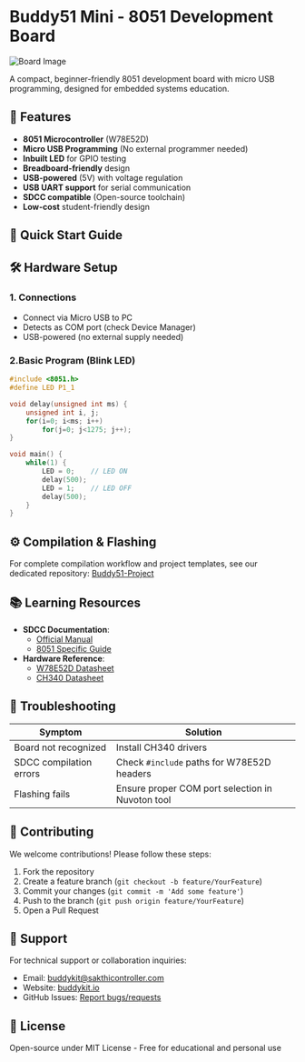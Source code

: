 

# Buddy51 Mini - 8051 Development Board

![Board Image](https://github.com/buddykitio/Buddy51mini/Hardware/Image/Buddy51mini.jpg)

A compact, beginner-friendly 8051 development board with micro USB programming, designed for embedded systems education.

## 📌 Features
- **8051 Microcontroller** (W78E52D)
- **Micro USB Programming** (No external programmer needed)
- **Inbuilt LED** for GPIO testing
- **Breadboard-friendly** design
- **USB-powered** (5V) with voltage regulation
- **USB UART support** for serial communication
- **SDCC compatible** (Open-source toolchain)
- **Low-cost** student-friendly design


## 🚀 Quick Start Guide

## 🛠 Hardware Setup
### 1. Connections
- Connect via Micro USB to PC
- Detects as COM port (check Device Manager)
- USB-powered (no external supply needed)

### 2.Basic Program (Blink LED)
```c
#include <8051.h>
#define LED P1_1

void delay(unsigned int ms) {
    unsigned int i, j;
    for(i=0; i<ms; i++)
        for(j=0; j<1275; j++);
}

void main() {
    while(1) {
        LED = 0;    // LED ON
        delay(500);
        LED = 1;    // LED OFF
        delay(500);
    }
}
```

## ⚙️ Compilation & Flashing
For complete compilation workflow and project templates, see our dedicated repository:
[Buddy51-Project](https://github.com/buddykitio/Buddy51-Project)

## 📚 Learning Resources
- **SDCC Documentation**: 
  - [Official Manual](http://sdcc.sourceforge.net/doc/sdccman.pdf)
  - [8051 Specific Guide](https://sdcc.sourceforge.net/doc/8051.html)
- **Hardware Reference**:
  - [W78E52D Datasheet](https://www.nuvoton.com/products/microcontrollers/8bit-8051-mcus/industrial-8051-series/w78e52d/)
  - [CH340 Datasheet](https://www.wch-ic.com/products/CH340.html)

## 🔧 Troubleshooting
| Symptom | Solution |
|---------|----------|
| Board not recognized | Install CH340 drivers |
| SDCC compilation errors | Check `#include` paths for W78E52D headers |
| Flashing fails | Ensure proper COM port selection in Nuvoton tool |

## 🤝 Contributing
We welcome contributions! Please follow these steps:
1. Fork the repository
2. Create a feature branch (`git checkout -b feature/YourFeature`)
3. Commit your changes (`git commit -m 'Add some feature'`)
4. Push to the branch (`git push origin feature/YourFeature`)
5. Open a Pull Request

## 📧 Support
For technical support or collaboration inquiries:
- Email: buddykit@sakthicontroller.com
- Website: [buddykit.io](https://buddykit.io)
- GitHub Issues: [Report bugs/requests](https://github.com/buddykitio/Buddy51mini/issues)

## 📜 License
Open-source under MIT License - Free for educational and personal use
